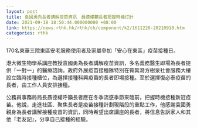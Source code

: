 ```yaml
---
layout: post
title: 袁國勇向長者講解疫苗資訊　聶德權籲長者把握時機打針
date: 2021-09-18 18:50:44.000000000 +08:00
link: https://news.rthk.hk/rthk/ch/component/k2/1611220-20210918.htm
categories: rthk
---
```


170名東華三院東區安老服務使用者及家屬參加「安心在東區」疫苗接種日。

港大微生物學系講座教授袁國勇為長者講解疫苗資訊，多名義務醫生即場為長者提供「一對一」的醫療諮詢。政府外展疫苗接種隊特別在筲箕灣方樹泉社會服務大樓設立臨時接種櫃位，為選擇接種科興疫苗的長者即場接種。至於選擇復必泰疫苗的長者，由工作人員安排接種。
 
公務員事務局局長聶德權呼籲長者應在冬季流感季節來臨前，把握時機接種新冠疫苗。他說，走進社區、聚焦長者是疫苗接種計劃現階段的重點工作，他感謝袁國勇親身為長者講解接種疫苗的資訊，同時希望出席講座的長者，將信息告訴家人和其他『老友記』，分享自己接種的經驗。
